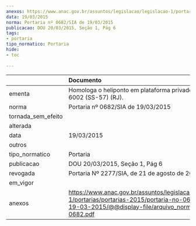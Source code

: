 ```yaml
---
anexos: https://www.anac.gov.br/assuntos/legislacao/legislacao-1/portarias/portarias-2015/portaria-no-0682-sia-de-19-03-2015/@@display-file/arquivo_norma/PA2015-0682.pdf
data: 19/03/2015
norma: Portaria nº 0682/SIA de 19/03/2015
publicacao: DOU 20/03/2015, Seção 1, Pág 6
tags:
- portaria
tipo_normatico: Portaria
hide: 
- toc 
 
---
```


|                    | Documento                                                                                                                                                         |
|:-------------------|:------------------------------------------------------------------------------------------------------------------------------------------------------------------|
| ementa             | Homologa o heliponto em plataforma privado SEDCO 6002 (SS-57) (RJ).                                                                                               |
| norma              | Portaria nº 0682/SIA de 19/03/2015                                                                                                                                |
| tornada_sem_efeito |                                                                                                                                                                   |
| alterada           |                                                                                                                                                                   |
| data               | 19/03/2015                                                                                                                                                        |
| outros             |                                                                                                                                                                   |
| tipo_normatico     | Portaria                                                                                                                                                          |
| publicacao         | DOU 20/03/2015, Seção 1, Pág 6                                                                                                                                    |
| revogada           | Portaria Nº 2277/SIA, de 21 de agosto de 2015                                                                                                                     |
| em_vigor           |                                                                                                                                                                   |
| anexos             | https://www.anac.gov.br/assuntos/legislacao/legislacao-1/portarias/portarias-2015/portaria-no-0682-sia-de-19-03-2015/@@display-file/arquivo_norma/PA2015-0682.pdf |